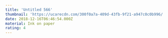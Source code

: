 ```yaml
---
title: 'Untitled 566'
thumbnail: 'https://ucarecdn.com/300f0a7a-409d-43fb-9f21-a947c0c0b996/'
date: 2018-12-16T06:46:54.000Z
material: Ink on paper
rating: 4
---
```

